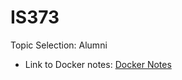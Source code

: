 # IS373

Topic Selection: Alumni

- Link to Docker notes: [Docker Notes](https://github.com/ChrisAbdo/IS373/blob/notes/docker.md)
